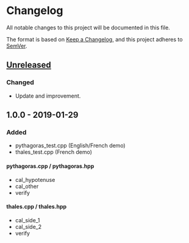 # Changelog
All notable changes to this project will be documented in this file.

The format is based on [Keep a Changelog](https://keepachangelog.com/en/1.0.0/),
and this project adheres to [SemVer](http://semver.org/).

## [Unreleased]
### Changed
- Update and improvement.

## 1.0.0 - 2019-01-29
### Added
- pythagoras_test.cpp (English/French demo)
- thales_test.cpp (French demo)
#### pythagoras.cpp / pythagoras.hpp
- cal_hypotenuse
- cal_other
- verify
#### thales.cpp / thales.hpp
- cal_side_1
- cal_side_2
- verify

[Unreleased]: https://github.com/kanekireal/LWMath/compare/v1.0.0-release...HEAD
